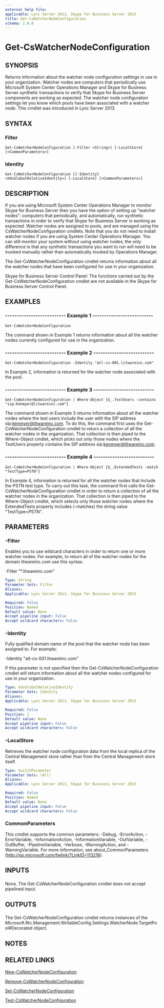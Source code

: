 ```yaml
---
external help file: 
applicable: Lync Server 2013, Skype for Business Server 2015
title: Get-CsWatcherNodeConfiguration
schema: 2.0.0
---
```


# Get-CsWatcherNodeConfiguration

## SYNOPSIS

Returns information about the watcher node configuration settings in use in your organization.
Watcher nodes are computers that periodically use Microsoft System Center Operations Manager and Skype for Business Server synthetic transactions to verify that Skype for Business Server components are working as expected.
The watcher node configuration settings let you know which pools have been associated with a watcher node.
This cmdlet was introduced in Lync Server 2013.



## SYNTAX

### Filter
```
Get-CsWatcherNodeConfiguration [-Filter <String>] [-LocalStore] [<CommonParameters>]
```

### Identity
```
Get-CsWatcherNodeConfiguration [[-Identity] <XdsGlobalRelativeIdentity>] [-LocalStore] [<CommonParameters>]
```

## DESCRIPTION

If you are using Microsoft System Center Operations Manager to monitor Skype for Business Server then you have the option of setting up "watcher nodes": computers that periodically, and automatically, run synthetic transactions in order to verify that Skype for Business Server is working as expected.
Watcher nodes are assigned to pools, and are managed using the CsWatcherNodeConfiguration cmdlets.
Note that you do not need to install watcher nodes if you are using System Center Operations Manager.
You can still monitor your system without using watcher nodes; the only difference is that any synthetic transactions you want to run will need to be invoked manually rather than automatically invoked by Operations Manager.

The Get-CsWatcherNodeConfiguration cmdlet returns information about all the watcher nodes that have been configured for use in your organization.

Skype for Business Server Control Panel: The functions carried out by the Get-CsWatcherNodeConfiguration cmdlet are not available in the Skype for Business Server Control Panel.



## EXAMPLES

### -------------------------- Example 1 --------------------------
```
Get-CsWatcherNodeConfiguration
```

The command shown in Example 1 returns information about all the watcher nodes currently configured for use in the organization.


### -------------------------- Example 2 --------------------------
```
Get-CsWatcherNodeConfiguration -Identity "atl-cs-001.litwareinc.com"
```

In Example 2, information is returned for the watcher node associated with the pool.


### -------------------------- Example 3 --------------------------
```
Get-CsWatcherNodeConfiguration | Where-Object {$_.TestUsers -contains "sip:kenmyer@litwareinc.com"}
```

The command shown in Example 3 returns information about all the watcher nodes where the test users include the user with the SIP address sip:kenmyer@litwareinc.com.
To do this, the command first uses the Get-CsWatcherNodeConfiguration cmdlet to return a collection of all the watcher nodes in the organization.
That collection is then piped to the Where-Object cmdlet, which picks out only those nodes where the TestUsers property contains the SIP address sip:kenmyer@litwareinc.com.


### -------------------------- Example 4 --------------------------
```
Get-CsWatcherNodeConfiguration | Where-Object {$_.ExtendedTests -match "TestType=PSTN"}
```

In Example 4, information is returned for all the watcher nodes that include the PSTN test type.
To carry out this task, the command first calls the Get-CsWatcherNodeConfiguration cmdlet in order to return a collection of all the watcher nodes in the organization.
That collection is then piped to the Where-Object cmdlet, which selects only those watcher nodes where the ExtendedTests property includes (-matches) the string value "TestType=PSTN".



## PARAMETERS

### -Filter
Enables you to use wildcard characters in order to return one or more watcher nodes.
For example, to return all of the watcher nodes for the domain litwareinc.com use this syntax:

-Filter "*.litwareinc.com"

```yaml
Type: String
Parameter Sets: Filter
Aliases: 
Applicable: Lync Server 2013, Skype for Business Server 2015

Required: False
Position: Named
Default value: None
Accept pipeline input: False
Accept wildcard characters: False
```

### -Identity

Fully qualified domain name of the pool that the watcher node has been assigned to.
For example:

-Identity "atl-cs-001.litwareinc.com"

If this parameter is not specified then the Get-CsWatcherNodeConfiguration cmdlet will return information about all the watcher nodes configured for use in your organization.



```yaml
Type: XdsGlobalRelativeIdentity
Parameter Sets: Identity
Aliases: 
Applicable: Lync Server 2013, Skype for Business Server 2015

Required: False
Position: 2
Default value: None
Accept pipeline input: False
Accept wildcard characters: False
```

### -LocalStore
Retrieves the watcher node configuration data from the local replica of the Central Management store rather than from the Central Management store itself.

```yaml
Type: SwitchParameter
Parameter Sets: (All)
Aliases: 
Applicable: Lync Server 2013, Skype for Business Server 2015

Required: False
Position: Named
Default value: None
Accept pipeline input: False
Accept wildcard characters: False
```

### CommonParameters
This cmdlet supports the common parameters: -Debug, -ErrorAction, -ErrorVariable, -InformationAction, -InformationVariable, -OutVariable, -OutBuffer, -PipelineVariable, -Verbose, -WarningAction, and -WarningVariable. For more information, see about_CommonParameters (http://go.microsoft.com/fwlink/?LinkID=113216).

## INPUTS

###  
None.
The Get-CsWatcherNodeConfiguration cmdlet does not accept pipelined input.

## OUTPUTS

###  
The Get-CsWatcherNodeConfiguration cmdlet returns instances of the Microsoft.Rtc.Management.WritableConfig.Settings.WatcherNode.TargetPool#Decorated object.

## NOTES

## RELATED LINKS

[New-CsWatcherNodeConfiguration](New-CsWatcherNodeConfiguration.md)

[Remove-CsWatcherNodeConfiguration](Remove-CsWatcherNodeConfiguration.md)

[Set-CsWatcherNodeConfiguration](Set-CsWatcherNodeConfiguration.md)

[Test-CsWatcherNodeConfiguration](Test-CsWatcherNodeConfiguration.md)
